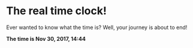 # The real time clock!

Ever wanted to know what the time is? Well, your journey is about to end!

**The time is Nov 30, 2017, 14:44**